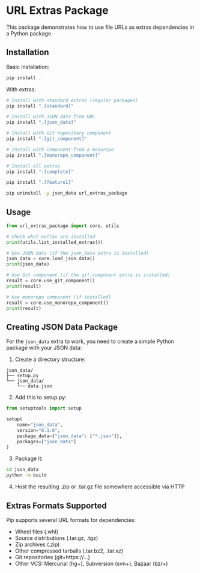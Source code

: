 # URL Extras Package

This package demonstrates how to use file URLs as extras dependencies in a Python package.

## Installation

Basic installation:

```bash
pip install .
```

With extras:

```bash
# Install with standard extras (regular packages)
pip install ".[standard]"

# Install with JSON data from URL
pip install ".[json_data]"

# Install with Git repository component
pip install ".[git_component]"

# Install with component from a monorepo
pip install ".[monorepo_component]"

# Install all extras
pip install ".[complete]"
```

```sh
pip install ".[feature1]"

pip uninstall -y json_data url_extras_package
```

## Usage

```python
from url_extras_package import core, utils

# Check what extras are installed
print(utils.list_installed_extras())

# Use JSON data (if the json_data extra is installed)
json_data = core.load_json_data()
print(json_data)

# Use Git component (if the git_component extra is installed)
result = core.use_git_component()
print(result)

# Use monorepo component (if installed)
result = core.use_monorepo_component()
print(result)
```

## Creating JSON Data Package

For the `json_data` extra to work, you need to create a simple Python package with your JSON data:

1. Create a directory structure:
```
json_data/
├── setup.py
└── json_data/
    └── data.json
```

2. Add this to setup.py:
```python
from setuptools import setup

setup(
    name="json_data",
    version="0.1.0",
    package_data={"json_data": ["*.json"]},
    packages=["json_data"]
)
```

3. Package it:
```bash
cd json_data
python -m build
```

4. Host the resulting .zip or .tar.gz file somewhere accessible via HTTP

## Extras Formats Supported

Pip supports several URL formats for dependencies:

- Wheel files (.whl)
- Source distributions (.tar.gz, .tgz)
- Zip archives (.zip)
- Other compressed tarballs (.tar.bz2, .tar.xz)
- Git repositories (git+https://...)
- Other VCS: Mercurial (hg+), Subversion (svn+), Bazaar (bzr+)
